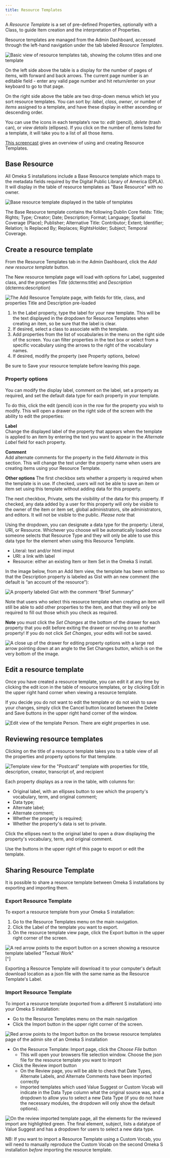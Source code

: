 ```yaml
---
title: Resource Templates
---
```


A *Resource Template* is a set of pre-defined Properties, optionally with a Class, to guide Item creation and the interpretation of Properties. 

Resource templates are managed from the Admin Dashboard, accessed through the left-hand navigation under the tab labeled *Resource Templates*. 

![Basic view of resource templates tab, showing the column titles and one template](/content/contentfiles/templates_browse.png)

On the left side above the table is a display for the number of pages of items, with forward and back arrows. The current page number is an editable field - enter any valid page number and hit return/enter on your keyboard to go to that page.

On the right side above the table are two drop-down menus which let you sort resource templates. You can sort by: *label*, *class*, *owner*, or number of *items* assigned to a template, and have these display in either ascending or descending order. 

You can use the icons in each template’s row to: *edit* (pencil), *delete* (trash can), or *view details* (ellipses). If you click on the number of items listed for a template, it will take you to a list of all those items. 

[This screencast](https://vimeo.com/290924872) gives an overview of using and creating Resource Templates.

## Base Resource
All Omeka S installations include a Base Resource template which maps to the metadata fields required by the Digital Public Library of America (DPLA). It will display in the table of resource templates as "Base Resource" with no owner. 

![Base resource template displayed in the table of templates](/content/contentfiles/templates_base1.png)

The Base Resource template contains the following Dublin Core fields: Title; Rights; Type; Creator; Date; Description; Format; Language; Spatial Coverage (Place); Publisher; Alternative Title: Contributor; Extent; Identifier; Relation; Is Replaced By; Replaces; RightsHolder; Subject; Temporal Coverage.

## Create a resource template
From the Resource Templates tab in the Admin Dashboard, click the *Add new resource template* button.

The New resource template page will load with options for Label, suggested class, and the properties *Title* (dcterms:title) and *Description* (dcterms:description)

![The Add Resource Template page, with fields for title, class, and properties Title and Description pre-loaded](/content/contentfiles/templates_add.png)

1. In the Label property, type the label for your new template. This will be the text displayed in the dropdown for Resource Templates when creating an item, so be sure that the label is clear.
1. If desired, select a class to associate with the template.
1. Add properties from the list of vocabularies in the menu on the right side of the screen. You can filter properties in the text box or select from a specific vocabulary using the arrows to the right of the vocabulary names. 
1. If desired, modify the property (see Property options, below)

Be sure to Save your resource template before leaving this page.

### Property options
You can modify the display label, comment on the label, set a property as required, and set the default data type for each property in your template.

To do this, click the edit (pencil) icon in the row for the property you wish to modify. This will open a drawer on the right side of the screen with the ability to edit the properties:

**Label**  
Change the displayed label of the property that appears when the template is applied to an item by entering the text you want to appear in the *Alternate Label* field for each property.

**Comment**  
Add alternate comments for the property in the field *Alternate* in this section. This will change the text under the property name when users are creating items using your Resource Template.
 
**Other options** 
The first checkbox sets whether a property is required when the template is in use. If checked, users will not be able to save an item or item set using this template without adding data for this property.

The next checkbox, Private, sets the visibility of the data for this property. If checked, any data added by a user for this property will only be visible to the owner of the item or item set, global administrators, site administrators, and editors. It will not be visible to the public. *Please note* that 

Using the dropdown, you can designate a  data type for the property: Literal, URI, or Resource. Whichever you choose will be automatically loaded once someone selects that Resource Type and they will only be able to use this data type for the element when using this Resource Template.  

  - Literal: text and/or html imput
  - URI: a link with label
  - Resource: either an existing Item or Item Set in the Omeka S install.

In the image below, from an Add Item view, the template has been written so that the Description property is labeled as Gist with an new comment (the default is “an account of the resource”): 

![A property labeled Gist with the comment “Brief Summary”](/content/contentfiles/templates_label.png)

Note that users who select this resource template when creating an item will still be able to add other properties to the item, and that they will only be required to fill out those which you check as required.

**Note** you must click the *Set Changes* at the bottom of the drawer for each property that you edit before exiting the drawer or moving on to another property! If you do not click *Set Changes*, your edits will not be saved.

![A close up of the drawer for editing property options with a large red arrow pointing down at an angle to the Set Changes button, which is on the very bottom of the image.](/content/contentfiles/templates_setchanges.png)

## Edit a resource template
Once you have created a resource template, you can edit it at any time by clicking the edit icon in the table of resource templates, or by clicking Edit in the upper right hand corner when viewing a resource template.

If you decide you do not want to edit the template or do not wish to save your changes, simply click the Cancel button located between the Delete and Save buttons in the upper right hand corner of the window.

![Edit view of the template Person. There are eight properties in use.](/content/contentfiles/resourcetemplate_edit.png)

## Reviewing resource templates
Clicking on the title of a resource template takes you to a table view of all the properties and property options for that template.

![Template view for the "Postcard" template with properties for title, description, creator, transcript of, and recipient](/content/contentfiles/templates_view.png)

Each property displays as a row in the table, with columns for:

- Original label, with an ellipses button to see which the property's vocabulary, term, and original comment;
- Data type;
- Alternate label;
- Alternate comment;
- Whether the property is required;
- Whether the property's data is set to private.

Click the ellipses next to the original label to open a draw displaying the property's vocabulary, term, and original comment.

Use the buttons in the upper right of this page to export or edit the template.

## Sharing Resource Template
It is possible to share a resource template between Omeka S installations by exporting and importing them.

### Export Resource Template
To export a resource template from your Omeka S installation:

1. Go to the Resource Templates menu on the main navigation.
2. Click the Label of the template you want to export.
3. On the resource template view page, click the Export button in the upper right corner of the screen.

![A red arrow points to the export button on a screen showing a resource template labelled "Textual Work"](/content/contentfiles/templates_export.png)[^]

Exporting a Resource Template will download it to your computer's default download location as a json file with the same name as the Resource Template's Label.

### Import Resource Template
To import a resource template (exported from a different S installation) into your Omeka S installation:  

- Go to the Resource Templates menu on the main navigation
- Click the Import button in the upper right corner of the screen.

![Red arrow points to the Import button on the browse resource templates page of the admin site of an Omeka S installation](/content/contentfiles/templates_import1.png)

- On the Resource Template: Import page, click the *Choose File* button
	- This will open your browsers file selection window. Choose the json file for the resource template you want to import
- Click the Review import button
	- On the Review page, you will be able to check that Date Types, Alternate Labels, and Alternate Comments have been imported correctly
	- Imported templates which used Value Suggest or Custom Vocab will indicate in the Data Type column what the original source was, and a dropdown to allow you to select a new Data Type (if you do not have the necessary modules, the dropdown will only show the default options).

![On the review imported template page, all the elements for the reviewed import are highlighted green. The final element, subject, lists a datatype of Value Suggest and has a dropdown for users to select a new data type.](/content/contentfiles/templates_import2.png)

NB: If you want to import a Resource Template using a Custom Vocab, you will need to manually reproduce the Custom Vocab on the second Omeka S installation *before* importing the resource template.
